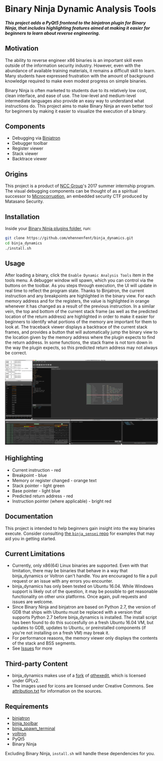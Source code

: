 # Binary Ninja Dynamic Analysis Tools

##### This project adds a PyQt5 frontend to the binjatron plugin for Binary Ninja, that includes highlighting features aimed at making it easier for beginners to learn about reverse engineering.

## Motivation
The ability to reverse engineer x86 binaries is an important skill even outside of the information security industry. However, even with the abundance of available training materials, it remains a difficult skill to learn. Many students have expressed frustration with the amount of background knowledge required to make even modest progress on simple binaries.

Binary Ninja is often marketed to students due to its relatively low cost, clean interface, and ease of use. The low-level and medium-level intermediate languages also provide an easy way to understand what instructions do. This project aims to make Binary Ninja an even better tool for beginners by making it easier to visualize the execution of a binary.

## Components
* Debugging via [Binjatron](https://github.com/snare/binjatron)
* Debugger toolbar
* Register viewer
* Stack viewer
* Backtrace viewer

## Origins
This project is a product of [NCC Group](https://www.nccgroup.trust/us/)'s 2017 summer internship program. The visual debugging components can be thought of as a spiritual successor to [Microcorruption](https://microcorruption.com), an embedded security CTF produced by Matasano Security.

## Installation
Inside your [Binary Ninja plugins folder](https://github.com/Vector35/binaryninja-api/tree/master/python/examples#loading-plugins), run:
```bash
git clone https://github.com/ehennenfent/binja_dynamics.git
cd binja_dynamics
./install.sh
```

## Usage
After loading a binary, click the `Enable Dynamic Analysis Tools` item in the tools menu. A debugger window will spawn, which you can control via the buttons on the toolbar. As you steps through execution, the UI will update in real time to reflect the program state. Thanks to Binjatron, the current instruction and any breakpoints are highlighted in the binary view. For each memory address and for the registers, the value is highlighted in orange whenever it has changed as a result of the previous instruction. In a similar vein, the top and bottom of the current stack frame (as well as the predicted location of the return address) are highlighted in order to make it easier for beginners to identify what portions of the memory are important for them to look at. The traceback viewer displays a backtrace of the current stack frames, and provides a button that will automatically jump the binary view to the location given by the memory address where the plugin expects to find the return address. In some functions, the stack frame is not torn down in the way the plugin expects, so this predicted return address may not always be correct.

![Screenshot](screenshot.png)

## Highlighting
* Current instruction - red
* Breakpoint - blue
* Memory or register changed - orange text
* Stack pointer - light green
* Base pointer - light blue
* Predicted return address - red
* Instruction pointer (where applicable) - bright red

## Documentation
This project is intended to help beginners gain insight into the way binaries execute. Consider consulting [the `binja_sensei` repo](https://github.com/ehennenfent/binja_sensei#writeups) for examples that may aid you in getting started.

## Current Limitations
* Currently, only x86(64) Linux binaries are supported. Even with that limitation, there may be binaries that behave in a way that binja_dynamics or Voltron can't handle. You are encouraged to file a pull request or an issue with any errors you encounter.
* binja_dynamics has only been tested on Ubuntu 16.04. While Windows support is likely out of the question, it may be possible to get reasonable functionality on other unix platforms. Once again, pull requests and issues are welcome.
* Since Binary Ninja and binjatron are based on Python 2.7, the version of GDB that ships with Ubuntu must be replaced with a version that supports Python 2.7 before binja_dynamics is installed. The install script has been found to do this succesfully on a fresh Ubuntu 16.04 VM, but updates to GDB, updates to Ubuntu, or preinstalled components (if you're not installing on a fresh VM) may break it.
* For performance reasons, the memory viewer only displays the contents of the stack and BSS segments.
* See [Issues](https://github.com/ehennenfent/binja_dynamics/issues) for more

## Third-party Content
* binja_dynamics makes use of a [fork](https://github.com/ehennenfent/hexview) of [qthexedit](https://github.com/csarn/qthexedit), which is licensed under GPLv2.
* The images used for icons are licensed under Creative Commons. See [attribution.txt](https://github.com/ehennenfent/binja_dynamics/blob/master/attribution.txt) for information on the sources.

## Requirements
* [binjatron](https://github.com/snare/binjatron)
* [binja_toolbar](https://github.com/ehennenfent/binja_toolbar)
* [binja_spawn_terminal](https://github.com/ehennenfent/binja_spawn_terminal.git)
* [voltron](https://github.com/snare/voltron)
* PyQt5
* Binary Ninja

Excluding Binary Ninja, `install.sh` will handle these dependencies for you.
